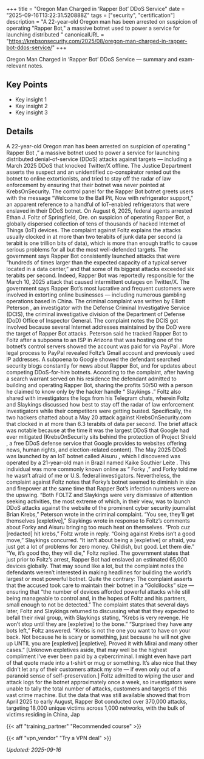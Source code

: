 +++
title = "Oregon Man Charged in ‘Rapper Bot’ DDoS Service"
date = "2025-09-16T13:22:31.520888Z"
tags = ["security", "certification"]
description = "A 22-year-old Oregon man has been arrested on suspicion of operating "Rapper Bot," a massive botnet used to power a service for launching distributed "
canonicalURL = "https://krebsonsecurity.com/2025/08/oregon-man-charged-in-rapper-bot-ddos-service/"
+++

Oregon Man Charged in ‘Rapper Bot’ DDoS Service — summary and exam-relevant notes.

## Key Points
- Key insight 1
- Key insight 2
- Key insight 3

## Details
A 22-year-old Oregon man has been arrested on suspicion of operating “ Rapper Bot ,” a massive botnet used to power a service for launching distributed denial-of-service (DDoS) attacks against targets — including a March 2025 DDoS that knocked Twitter/X offline. The Justice Department asserts the suspect and an unidentified co-conspirator rented out the botnet to online extortionists, and tried to stay off the radar of law enforcement by ensuring that their botnet was never pointed at KrebsOnSecurity. The control panel for the Rapper Bot botnet greets users with the message “Welcome to the Ball Pit, Now with refrigerator support,” an apparent reference to a handful of IoT-enabled refrigerators that were enslaved in their DDoS botnet. On August 6, 2025, federal agents arrested Ethan J. Foltz of Springfield, Ore. on suspicion of operating Rapper Bot, a globally dispersed collection of tens of thousands of hacked Internet of Things (IoT) devices. The complaint against Foltz explains the attacks usually clocked in at more than two terabits of junk data per second (a terabit is one trillion bits of data), which is more than enough traffic to cause serious problems for all but the most well-defended targets. The government says Rapper Bot consistently launched attacks that were “hundreds of times larger than the expected capacity of a typical server located in a data center,” and that some of its biggest attacks exceeded six terabits per second. Indeed, Rapper Bot was reportedly responsible for the March 10, 2025 attack that caused intermittent outages on Twitter/X. The government says Rapper Bot’s most lucrative and frequent customers were involved in extorting online businesses — including numerous gambling operations based in China. The criminal complaint was written by Elliott Peterson , an investigator with the Defense Criminal Investigative Service (DCIS), the criminal investigative division of the Department of Defense (DoD) Office of Inspector General. The complaint notes the DCIS got involved because several Internet addresses maintained by the DoD were the target of Rapper Bot attacks. Peterson said he tracked Rapper Bot to Foltz after a subpoena to an ISP in Arizona that was hosting one of the botnet’s control servers showed the account was paid for via PayPal . More legal process to PayPal revealed Foltz’s Gmail account and previously used IP addresses. A subpoena to Google showed the defendant searched security blogs constantly for news about Rapper Bot, and for updates about competing DDoS-for-hire botnets. According to the complaint, after having a search warrant served on his residence the defendant admitted to building and operating Rapper Bot, sharing the profits 50/50 with a person he claimed to know only by the hacker handle “ Slaykings .” Foltz also shared with investigators the logs from his Telegram chats, wherein Foltz and Slaykings discussed how best to stay off the radar of law enforcement investigators while their competitors were getting busted. Specifically, the two hackers chatted about a May 20 attack against KrebsOnSecurity.com that clocked in at more than 6.3 terabits of data per second. The brief attack was notable because at the time it was the largest DDoS that Google had ever mitigated (KrebsOnSecurity sits behind the protection of Project Shield , a free DDoS defense service that Google provides to websites offering news, human rights, and election-related content). The May 2025 DDoS was launched by an IoT botnet called Aisuru , which I discovered was operated by a 21-year-old man in Brazil named Kaike Southier Leite . This individual was more commonly known online as “ Forky ,” and Forky told me he wasn’t afraid of me or U.S. federal investigators. Nevertheless, the complaint against Foltz notes that Forky’s botnet seemed to diminish in size and firepower at the same time that Rapper Bot’s infection numbers were on the upswing. “Both FOLTZ and Slaykings were very dismissive of attention seeking activities, the most extreme of which, in their view, was to launch DDoS attacks against the website of the prominent cyber security journalist Brian Krebs,” Peterson wrote in the criminal complaint. “You see, they’ll get themselves [expletive],” Slaykings wrote in response to Foltz’s comments about Forky and Aisuru bringing too much heat on themselves. “Prob cuz [redacted] hit krebs,” Foltz wrote in reply. “Going against Krebs isn’t a good move,” Slaykings concurred. “It isn’t about being a [expletive] or afraid, you just get a lot of problems for zero money. Childish, but good. Let them die.” “Ye, it’s good tho, they will die,” Foltz replied. The government states that just prior to Foltz’s arrest, Rapper Bot had enslaved an estimated 65,000 devices globally. That may sound like a lot, but the complaint notes the defendants weren’t interested in making headlines for building the world’s largest or most powerful botnet. Quite the contrary: The complaint asserts that the accused took care to maintain their botnet in a “Goldilocks” size — ensuring that “the number of devices afforded powerful attacks while still being manageable to control and, in the hopes of Foltz and his partners, small enough to not be detected.” The complaint states that several days later, Foltz and Slaykings returned to discussing what that they expected to befall their rival group, with Slaykings stating, “Krebs is very revenge. He won’t stop until they are [expletive] to the bone.” “Surprised they have any bots left,” Foltz answered. “Krebs is not the one you want to have on your back. Not because he is scary or something, just because he will not give up UNTIL you are [expletive] [expletive]. Proved it with Mirai and many other cases.” [Unknown expletives aside, that may well be the highest compliment I’ve ever been paid by a cybercriminal. I might even have part of that quote made into a t-shirt or mug or something. It’s also nice that they didn’t let any of their customers attack my site — if even only out of a paranoid sense of self-preservation.] Foltz admitted to wiping the user and attack logs for the botnet approximately once a week, so investigators were unable to tally the total number of attacks, customers and targets of this vast crime machine. But the data that was still available showed that from April 2025 to early August, Rapper Bot conducted over 370,000 attacks, targeting 18,000 unique victims across 1,000 networks, with the bulk of victims residing in China, Jap



{{< aff "training_partner" "Recommended course" >}}

{{< aff "vpn_vendor" "Try a VPN deal" >}}

*Updated: 2025-09-16*